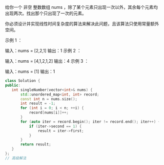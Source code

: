给你一个 非空 整数数组 nums ，除了某个元素只出现一次以外，其余每个元素均出现两次。找出那个只出现了一次的元素。

你必须设计并实现线性时间复杂度的算法来解决此问题，且该算法只使用常量额外空间。

 

示例 1 ：

输入：nums = [2,2,1]
输出：1
示例 2 ：

输入：nums = [4,1,2,1,2]
输出：4
示例 3 ：

输入：nums = [1]
输出：1

 ``` cpp
class Solution {
public:
    int singleNumber(vector<int>& nums) {
        std::unordered_map<int, int> record;
        const int n = nums.size();
        int result = -1;
        for (int i = 0; i < n; ++i) {
            record[nums[i]]++;
        }
        for (auto iter = record.begin(); iter != record.end(); iter++) {
            if (iter->second == 1) {
                result = iter->first;
            }
        }
        return result;
    }
};
// 高级解法
```
